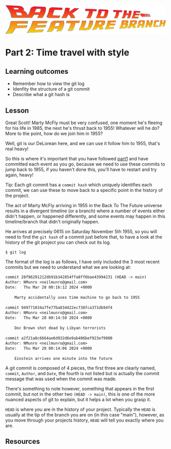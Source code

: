 ![Back to the feature branch logo](bttfb.png)

# Part 2: Time travel with style

## Learning outcomes

- Remember how to view the git log
- Idenfity the structure of a git commit
- Describe what a git hash is

## Lesson

Great Scott! Marty McFly must be very confused, one moment he's fleeing for his life in 1985, the next he's thrust back to 1955! Whatever will he do? More to the point, how do we join him in 1955?

Well, git is our DeLorean here, and we can use it follow him to 1955, that's real heavy!

So this is where it's important that you have followed [part1](part1.md) and have committed each event as you go, because we need to use these commits to jump back to 1955, if you haven't done this, you'll have to restart and try again, heavy!

Tip: Each git commit has a `commit hash` which uniquely identifies each commit, we can use these to move back to a specific point in the history of the project.

The act of Marty McFly arriving in 1955 in the Back To The Future universe results in a divergent timeline (or a branch) where a number of events either didn't happen, or happened differently, and some events may happen in this timeline/branch that didn't originally happen.

He arrives at precisely 0615 on Saturday November 5th 1955, so you will need to find the `git hash` of a commit just before that, to have a look at the history of the git project you can check out its log.

    $ git log
    
The format of the log is as follows, I have only included the 3 most recent commits but we need to understand what we are looking at:

    commit 28f96291212db91b342854ffa8ff6bae43994231 (HEAD -> main)
    Author: NMunro <neilmunro@gmail.com>
    Date:   Thu Mar 28 00:16:12 2024 +0000

        Marty accidentally uses time machine to go back to 1955

    commit 949771034a7fe77ba834422ec738fca371db94f4
    Author: NMunro <neilmunro@gmail.com>
    Date:   Thu Mar 28 00:14:58 2024 +0000

        Doc Brown shot dead by Libyan terrorists

    commit a2f21a8c6664ae6d932d6e9ab406bef923ef9900
    Author: NMunro <neilmunro@gmail.com>
    Date:   Thu Mar 28 00:14:06 2024 +0000

        Einstein arrives one minute into the future
        
A git commit is composed of 4 pieces, the first three are clearly named, `commit`, `Author`, and `Date`, the fourth is not listed but is actually the commit message that was used when the commit was made.

There's something to note however, something that appears in the first commit, but not in the other two `(HEAD -> main)`, this is one of the more nuanced aspects of git to explain, but it helps a lot when you grasp it.

`HEAD` is where _you_ are in the history of your project. Typically the `HEAD` is usually at the tip of the branch you are on (in this case "main"), however, as you move through your projects history, `HEAD` will tell you exactly where you are.


## Resources
